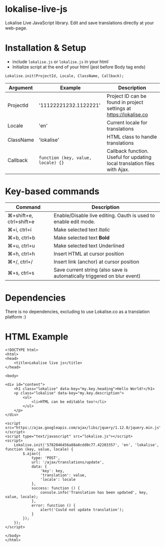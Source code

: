 # lokalise-live-js
Lokalise Live JavaScript library. Edit and save translations directly at your web-page.

# Installation & Setup
- include `lokalise.js` or `lokalise.js` in your html
- Initialize script at the end of your html (jest before Body tag ends)
```
Lokalise.init(ProjectId, Locale, ClassName, Callback);
```

| Argument  | Example                            | Description |
| --------- | ---------------------------------- | --- |
| ProjectId | '11122221232.1122221'              | Project ID can be found in project settings at https://lokalise.co |
| Locale    | 'en'                               | Current locale for translations |
| ClassName | 'lokalise'                         | HTML class to handle translations |
| Callback  | `function (key, value, locale) {}` | Callback function. Useful for updating local translation files with Ajax. |

# Key-based commands

| Command                 | Description |
| ----------------------- | ----------- |
| ⌘+shift+e, ctrl+shift+e | Enable/Disable live editing. Oauth is used to enable edit mode. |
| ⌘+i, ctrl+i             | Make selected text *Italic* |
| ⌘+b, ctrl+b             | Make selected text **Bold** |
| ⌘+u, ctrl+u             | Make selected text Underlined |
| ⌘+h, ctrl+h             | Insert HTML at cursor position |
| ⌘+/, ctrl+/             | Insert link (anchor) at cursor position |
| ⌘+s, ctrl+s             | Save current string (also save is automatically triggered on blur event) |

# Dependencies
There is no dependencies, excluding to use Lokalise.co as a translation platform :)

# HTML Example

```
<!DOCTYPE html>
<html>
<head>
    <title>Lokalise live js</title>
</head>

<body>

<div id="content">
    <h1 class="lokalise" data-key="my.key.heading">Hello World!</h1>
    <p class="lokalise" data-key="my.key.description">
        <ul>
            <li>HTML can be editable too!</li>
        </ul>
    </p>
</div>

<script src="https://ajax.googleapis.com/ajax/libs/jquery/1.12.0/jquery.min.js"></script>
<script type="text/javascript" src="lokalise.js"></script>
<script>
    Lokalise.init('5782046456a88a0cdd0c77.42203357', 'en', 'lokalise', function (key, value, locale) {
        $.ajax({
            type: 'POST',
            url: '/ajax/translations/update',
            data: {
                'key': key,
                'translation': value,
                'locale': locale
            },
            success: function () {
                console.info('Translation has been updated', key, value, locale);
            },
            error: function () {
                alert('Could not update translation');
            }
        });
    });
</script>

</body>
</html>
```